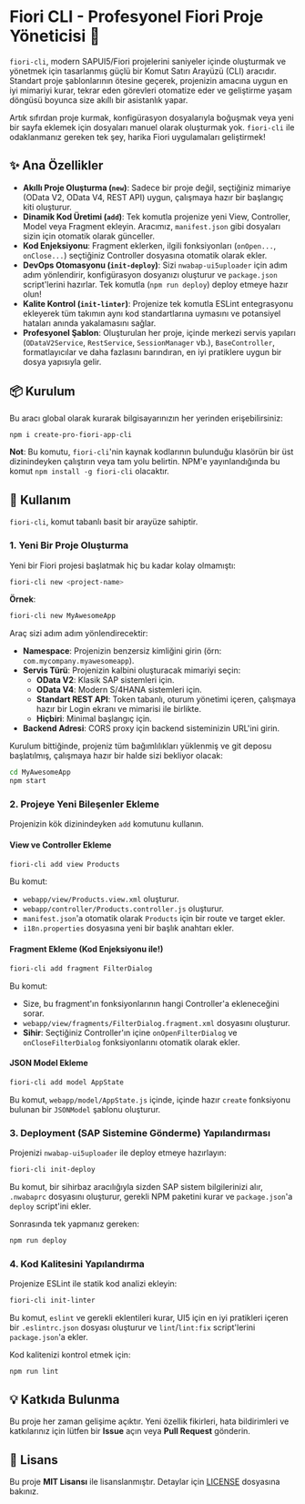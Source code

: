 # Fiori CLI - Profesyonel Fiori Proje Yöneticisi 🚀

`fiori-cli`, modern SAPUI5/Fiori projelerini saniyeler içinde oluşturmak ve yönetmek için tasarlanmış güçlü bir Komut Satırı Arayüzü (CLI) aracıdır. Standart proje şablonlarının ötesine geçerek, projenizin amacına uygun en iyi mimariyi kurar, tekrar eden görevleri otomatize eder ve geliştirme yaşam döngüsü boyunca size akıllı bir asistanlık yapar.

Artık sıfırdan proje kurmak, konfigürasyon dosyalarıyla boğuşmak veya yeni bir sayfa eklemek için dosyaları manuel olarak oluşturmak yok. `fiori-cli` ile odaklanmanız gereken tek şey, harika Fiori uygulamaları geliştirmek!

## ✨ Ana Özellikler

- **Akıllı Proje Oluşturma (`new`)**: Sadece bir proje değil, seçtiğiniz mimariye (OData V2, OData V4, REST API) uygun, çalışmaya hazır bir başlangıç kiti oluşturur.
- **Dinamik Kod Üretimi (`add`)**: Tek komutla projenize yeni View, Controller, Model veya Fragment ekleyin. Aracımız, `manifest.json` gibi dosyaları sizin için otomatik olarak günceller.
- **Kod Enjeksiyonu**: Fragment eklerken, ilgili fonksiyonları (`onOpen...`, `onClose...`) seçtiğiniz Controller dosyasına otomatik olarak ekler.
- **DevOps Otomasyonu (`init-deploy`)**: Sizi `nwabap-ui5uploader` için adım adım yönlendirir, konfigürasyon dosyanızı oluşturur ve `package.json` script'lerini hazırlar. Tek komutla (`npm run deploy`) deploy etmeye hazır olun!
- **Kalite Kontrol (`init-linter`)**: Projenize tek komutla ESLint entegrasyonu ekleyerek tüm takımın aynı kod standartlarına uymasını ve potansiyel hataları anında yakalamasını sağlar.
- **Profesyonel Şablon**: Oluşturulan her proje, içinde merkezi servis yapıları (`ODataV2Service`, `RestService`, `SessionManager` vb.), `BaseController`, formatlayıcılar ve daha fazlasını barındıran, en iyi pratiklere uygun bir dosya yapısıyla gelir.

## 📦 Kurulum

Bu aracı global olarak kurarak bilgisayarınızın her yerinden erişebilirsiniz:

```bash
npm i create-pro-fiori-app-cli
```

**Not**: Bu komutu, `fiori-cli`'nin kaynak kodlarının bulunduğu klasörün bir üst dizinindeyken çalıştırın veya tam yolu belirtin. NPM'e yayınlandığında bu komut `npm install -g fiori-cli` olacaktır.

## 🚀 Kullanım

`fiori-cli`, komut tabanlı basit bir arayüze sahiptir.

### 1. Yeni Bir Proje Oluşturma

Yeni bir Fiori projesi başlatmak hiç bu kadar kolay olmamıştı:

```bash
fiori-cli new <project-name>
```

**Örnek**:

```bash
fiori-cli new MyAwesomeApp
```

Araç sizi adım adım yönlendirecektir:
- **Namespace**: Projenizin benzersiz kimliğini girin (örn: `com.mycompany.myawesomeapp`).
- **Servis Türü**: Projenizin kalbini oluşturacak mimariyi seçin:
  - **OData V2**: Klasik SAP sistemleri için.
  - **OData V4**: Modern S/4HANA sistemleri için.
  - **Standart REST API**: Token tabanlı, oturum yönetimi içeren, çalışmaya hazır bir Login ekranı ve mimarisi ile birlikte.
  - **Hiçbiri**: Minimal başlangıç için.
- **Backend Adresi**: CORS proxy için backend sisteminizin URL'ini girin.

Kurulum bittiğinde, projeniz tüm bağımlılıkları yüklenmiş ve git deposu başlatılmış, çalışmaya hazır bir halde sizi bekliyor olacak:

```bash
cd MyAwesomeApp
npm start
```

### 2. Projeye Yeni Bileşenler Ekleme

Projenizin kök dizinindeyken `add` komutunu kullanın.

#### View ve Controller Ekleme

```bash
fiori-cli add view Products
```

Bu komut:
- `webapp/view/Products.view.xml` oluşturur.
- `webapp/controller/Products.controller.js` oluşturur.
- `manifest.json`'a otomatik olarak `Products` için bir route ve target ekler.
- `i18n.properties` dosyasına yeni bir başlık anahtarı ekler.

#### Fragment Ekleme (Kod Enjeksiyonu ile!)

```bash
fiori-cli add fragment FilterDialog
```

Bu komut:
- Size, bu fragment'ın fonksiyonlarının hangi Controller'a ekleneceğini sorar.
- `webapp/view/fragments/FilterDialog.fragment.xml` dosyasını oluşturur.
- **Sihir**: Seçtiğiniz Controller'ın içine `onOpenFilterDialog` ve `onCloseFilterDialog` fonksiyonlarını otomatik olarak ekler.

#### JSON Model Ekleme

```bash
fiori-cli add model AppState
```

Bu komut, `webapp/model/AppState.js` içinde, içinde hazır `create` fonksiyonu bulunan bir `JSONModel` şablonu oluşturur.

### 3. Deployment (SAP Sistemine Gönderme) Yapılandırması

Projenizi `nwabap-ui5uploader` ile deploy etmeye hazırlayın:

```bash
fiori-cli init-deploy
```

Bu komut, bir sihirbaz aracılığıyla sizden SAP sistem bilgilerinizi alır, `.nwabaprc` dosyasını oluşturur, gerekli NPM paketini kurar ve `package.json`'a `deploy` script'ini ekler.

Sonrasında tek yapmanız gereken:

```bash
npm run deploy
```

### 4. Kod Kalitesini Yapılandırma

Projenize ESLint ile statik kod analizi ekleyin:

```bash
fiori-cli init-linter
```

Bu komut, `eslint` ve gerekli eklentileri kurar, UI5 için en iyi pratikleri içeren bir `.eslintrc.json` dosyası oluşturur ve `lint`/`lint:fix` script'lerini `package.json`'a ekler.

Kod kalitenizi kontrol etmek için:

```bash
npm run lint
```

## 💡 Katkıda Bulunma

Bu proje her zaman gelişime açıktır. Yeni özellik fikirleri, hata bildirimleri ve katkılarınız için lütfen bir **Issue** açın veya **Pull Request** gönderin.

## 📄 Lisans

Bu proje **MIT Lisansı** ile lisanslanmıştır. Detaylar için [LICENSE](LICENSE) dosyasına bakınız.
